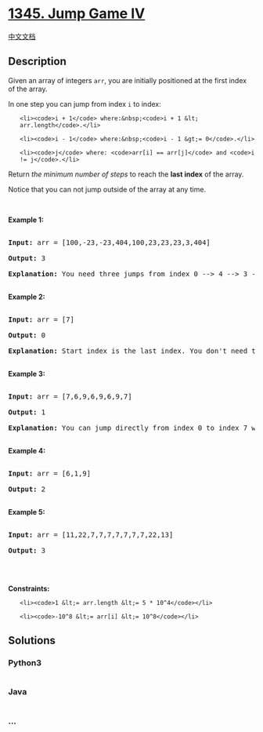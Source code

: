 # [1345. Jump Game IV](https://leetcode.com/problems/jump-game-iv)

[中文文档](/solution/1300-1399/1345.Jump%20Game%20IV/README.md)

## Description
<p>Given an array of&nbsp;integers <code>arr</code>, you are initially positioned at the first index of the array.</p>



<p>In one step you can jump from index <code>i</code> to index:</p>



<ul>

	<li><code>i + 1</code> where:&nbsp;<code>i + 1 &lt; arr.length</code>.</li>

	<li><code>i - 1</code> where:&nbsp;<code>i - 1 &gt;= 0</code>.</li>

	<li><code>j</code> where: <code>arr[i] == arr[j]</code> and <code>i != j</code>.</li>

</ul>



<p>Return <em>the minimum number of steps</em> to reach the <strong>last index</strong> of the array.</p>



<p>Notice that you can not jump outside of the array at any time.</p>



<p>&nbsp;</p>

<p><strong>Example 1:</strong></p>



<pre>

<strong>Input:</strong> arr = [100,-23,-23,404,100,23,23,23,3,404]

<strong>Output:</strong> 3

<strong>Explanation:</strong> You need three jumps from index 0 --&gt; 4 --&gt; 3 --&gt; 9. Note that index 9 is the last index of the array.

</pre>



<p><strong>Example 2:</strong></p>



<pre>

<strong>Input:</strong> arr = [7]

<strong>Output:</strong> 0

<strong>Explanation:</strong> Start index is the last index. You don&#39;t need to jump.

</pre>



<p><strong>Example 3:</strong></p>



<pre>

<strong>Input:</strong> arr = [7,6,9,6,9,6,9,7]

<strong>Output:</strong> 1

<strong>Explanation:</strong> You can jump directly from index 0 to index 7 which is last index of the array.

</pre>



<p><strong>Example 4:</strong></p>



<pre>

<strong>Input:</strong> arr = [6,1,9]

<strong>Output:</strong> 2

</pre>



<p><strong>Example 5:</strong></p>



<pre>

<strong>Input:</strong> arr = [11,22,7,7,7,7,7,7,7,22,13]

<strong>Output:</strong> 3

</pre>



<p>&nbsp;</p>

<p><strong>Constraints:</strong></p>



<ul>

	<li><code>1 &lt;= arr.length &lt;= 5 * 10^4</code></li>

	<li><code>-10^8 &lt;= arr[i] &lt;= 10^8</code></li>

</ul>


## Solutions


<!-- tabs:start -->

### **Python3**

```python

```

### **Java**

```java

```

### **...**
```

```

<!-- tabs:end -->